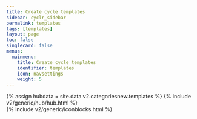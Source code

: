 ```yaml
---
title: Create cycle templates
sidebar: cyclr_sidebar
permalink: templates
tags: [templates]
layout: page
toc: false
singlecard: false
menus:
  mainmenu:
    title: Create cycle templates
    identifier: templates
    icon: navsettings
    weight: 5
---
```

{% assign hubdata = site.data.v2.categoriesnew.templates %}
{% include v2/generic/hub/hub.html %}	
{% include v2/generic/iconblocks.html %}	